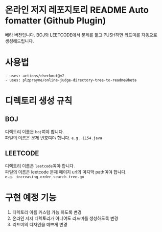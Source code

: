 # 온라인 저지 레포지토리 README Auto fomatter (Github Plugin)
베타 버전입니다. BOJ와 LEETCODE에서 문제를 풀고 PUSH하면 리드미를 자동으로 생성해드립니다.

# 사용법
```
- uses: actions/checkout@v2
- uses: plzprayme/online-judge-directory-tree-to-readme@beta
```

# 디렉토리 생성 규칙
## BOJ 
디렉토리 이름은 `boj`여야 합니다.  
파일의 이름은 문제 번호여야 합니다. `e.g. 1154.java`  

## LEETCODE
디렉토리 이름은 `leetcode`여야 합니다.  
파일의 이름은 leetcode 문제 페이지 url의 마지막 path여야 합니다.  
`e.g. increasing-order-search-tree.go`  

# 구현 예정 기능
1. 디렉토리 이름 커스텀 가능 하도록 변경
2. 온라인 저지 디렉토리가 아니여도 리드미를 생성하도록 변경
3. 리드미의 디자인을 예쁘게 변경
